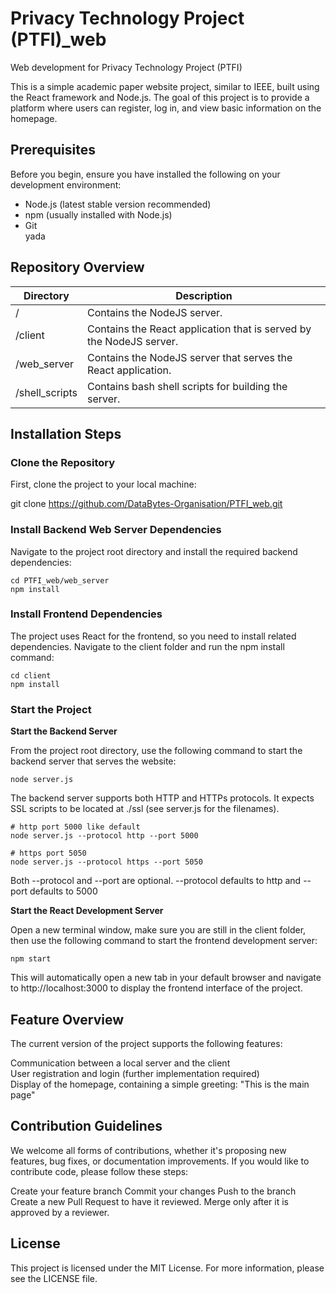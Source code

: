 # Privacy Technology Project (PTFI)_web  
 Web development for Privacy Technology Project (PTFI)  

This is a simple academic paper website project, similar to IEEE, built using the React framework and Node.js. The goal of this project is to provide a platform where users can register, log in, and view basic information on the homepage.  

## Prerequisites  

Before you begin, ensure you have installed the following on your development environment:  

- Node.js (latest stable version recommended)  
- npm (usually installed with Node.js)  
- Git  
yada
## Repository Overview

|Directory|Description|
|---|---|
|/|Contains the NodeJS server.|
|/client|Contains the React application that is served by the NodeJS server.|
|/web_server|Contains the NodeJS server that serves the React application.|
|/shell_scripts|Contains bash shell scripts for building the server.|

## Installation Steps  

### Clone the Repository  

First, clone the project to your local machine:  

git clone  https://github.com/DataBytes-Organisation/PTFI_web.git
  
### Install Backend Web Server Dependencies  
Navigate to the project root directory and install the required backend dependencies: 
```  
cd PTFI_web/web_server
npm install  
```  
### Install Frontend Dependencies  
The project uses React for the frontend, so you need to install related dependencies. Navigate to the client folder and run the npm install command:
```  
cd client  
npm install  
```  
### Start the Project  
**Start the Backend Server**

From the project root directory, use the following command to start the backend server that serves the website:  
```  
node server.js  
```
The backend server supports both HTTP and HTTPs protocols. It expects SSL scripts to be located at ./ssl (see server.js for the filenames).

```
# http port 5000 like default  
node server.js --protocol http --port 5000
```

```
# https port 5050
node server.js --protocol https --port 5050
```

Both --protocol and --port are optional. --protocol defaults to http and --port defaults to 5000

**Start the React Development Server**

Open a new terminal window, make sure you are still in the client folder, then use the following command to start the frontend development server:  
```  
npm start
```  
This will automatically open a new tab in your default browser and navigate to http://localhost:3000 to display the frontend interface of the project.

## Feature Overview  
The current version of the project supports the following features:  

Communication between a local server and the client  
User registration and login (further implementation required)  
Display of the homepage, containing a simple greeting: "This is the main page"
  
## Contribution Guidelines  
We welcome all forms of contributions, whether it's proposing new features, bug fixes, or documentation improvements. If you would like to contribute code, please follow these steps:  

Create your feature branch 
Commit your changes 
Push to the branch 
Create a new Pull Request to have it reviewed. Merge only after it is approved by a reviewer.
  
## License  
This project is licensed under the MIT License. For more information, please see the LICENSE file.  


  


